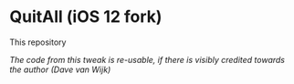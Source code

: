 # QuitAll (iOS 12 fork)
This repository

*The code from this tweak is re-usable, if there is visibly credited towards the author (Dave van Wijk)*
